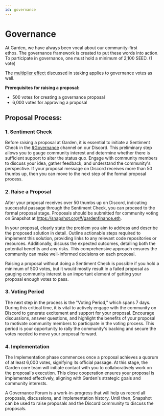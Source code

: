 ```yaml
---
id: governance
---
```


# Governance
At Garden, we have always been vocal about our community-first ethos. The governance framework is created to put these words into action. To participate in governance, one must hold a minimum of 2,100 SEED. (1 vote) 

The [multiplier effect](./Stake.md#staking-multiplier) discussed in staking applies to governance votes as well.

**Prerequisites for raising a proposal:** 
- 500 votes for creating a governance proposal 
- 6,000 votes for approving a proposal 

## Proposal Process:  
### 1. Sentiment Check
Before raising a proposal at Garden, it is essential to initiate a Sentiment Check in the [#Governance](https://discord.gg/kqMBgeAKAh) channel on our Discord. This preliminary step allows you to gauge community interest and determine whether there is sufficient support to alter the status quo. Engage with community members to discuss your idea, gather feedback, and understand the community's perspective. If your proposal message on Discord receives more than 50 thumbs up, then you can move to the next step of the formal proposal process.
### 2. Raise a Proposal
After your proposal receives over 50 thumbs up on Discord, indicating successful passage through the Sentiment Check, you can proceed to the formal proposal stage. Proposals should be submitted for community voting on Snapshot at https://snapshot.org/#/gardenfinance.eth. 

In your proposal, clearly state the problem you aim to address and describe the proposed solution in detail. Outline actionable steps required to implement this solution, providing links to any relevant code repositories or resources. Additionally, discuss the expected outcomes, detailing both the potential benefits and any risks. This comprehensive approach ensures the community can make well-informed decisions on each proposal.

Raising a proposal without doing a Sentiment Check is possible if you hold a minimum of 500 votes, but it would mostly result in a failed proposal as gauging community interest is an important element of getting your proposal enough votes to pass.  
### 3. Voting Period 
The next step in the process is the "Voting Period," which spans 7 days. During this critical time, it is vital to actively engage with the community on Discord to generate excitement and support for your proposal. Encourage discussions, answer questions, and highlight the benefits of your proposal to motivate community members to participate in the voting process. This period is your opportunity to rally the community's backing and secure the votes needed to move your proposal forward.
### 4. Implementation 
The Implementation phase commences once a proposal achieves a quorum of at least 6,000 votes, signifying its official passage. At this stage, the Garden core team will initiate contact with you to collaboratively work on the proposal's execution. This close cooperation ensures your proposal is implemented effectively, aligning with Garden's strategic goals and community interests.

A Governance Forum is a work-in-progress that will help us record all proposals, discussions, and implementation history. Until then, Snapshot can be used to raise proposals and the Discord community to discuss the proposals. 
